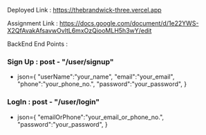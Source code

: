 Deployed Link : https://thebrandwick-three.vercel.app

Assignment Link : https://docs.google.com/document/d/1e22YWS-X2QfAvakAfsavwOvltL6mxOzQiooMLH5h3wY/edit

BackEnd End Points :

### Sign Up : post - "/user/signup"

- json={
  "userName":"your_name",
  "email":"your_email",
  "phone":"your_phone_no.",
  "password":"your_password",
  }

### LogIn : post - "/user/login"

- json={
  "emailOrPhone":"your_email_or_phone_no.",
  "password":"your_password",
  }
